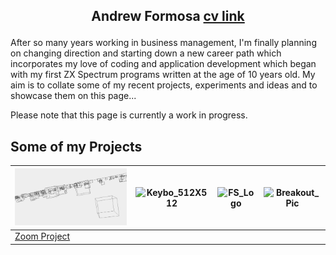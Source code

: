 
## <p align="center">Andrew Formosa  [cv link](https://andrewformosa.github.io/CV.git) </p>

After so many years working in business management, I'm finally planning on changing direction and starting down a new career path which incorporates my love of coding and application development which began with my first ZX Spectrum programs written at the age of 10 years old.
My aim is to collate some of my recent projects, experiments and ideas and to showcase them on this page...

Please note that this page is currently a work in progress.

## Some of my Projects


|![Image](ZoomPic1.PNG)|![Keybo_512X512](https://user-images.githubusercontent.com/65806732/180639279-16b89ebc-b67c-4c83-aba0-dffc32d0964a.png)|![FS_Logo](https://user-images.githubusercontent.com/65806732/180639587-aba9ac37-fc39-4059-9a20-9b06a59ff8ca.png)|![Breakout_Pic](https://user-images.githubusercontent.com/65806732/180639612-1e9bb95c-f97d-4543-a1d7-0f8fa16981a9.png)|
| ------------- | ------------- | ------------- | ------------- |
| [Zoom Project](https://andrewformosa.github.io/ZoomExample) | |   |  |
